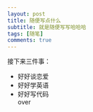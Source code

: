 ```yaml
---
layout: post
title: 随便写点什么
subtitle: 就是随便写写哈哈哈
tags: [随笔]
comments: true
---
```

接下来三件事：  
- 好好谈恋爱
- 好好学英语
- 好好写代码  
over
